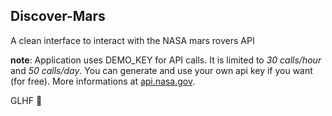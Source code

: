 ## Discover-Mars
A clean interface to interact with the NASA mars rovers API



**note**: Application uses DEMO_KEY for API calls. It is limited to *30 calls/hour* and *50 calls/day*.
You can generate and use your own api key if you want (for free).
More informations at [api.nasa.gov](https://api.nasa.gov).

GLHF :milky_way:
